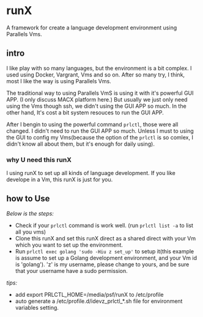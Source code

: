 # runX
A framework for create a language development environment using Parallels Vms.


## intro

I like play with so many languages, but the environment is a bit complex.
I used using Docker, Vargrant, Vms and so on. After so many try, I think,  
most I like the way is using Parallels Vms.

The traditional way to using Parallels VmS is using it with it's powerful GUI APP.
(I only discuss MACX platform here.) But usually we just only need using the Vms
though ssh, we didn't using the GUI APP so much. In the other hand, It's cost a bit
system resouces to run the GUI APP.

After I bengin to using the powerful command `prlctl`, those were all changed.
I didn't need to run the GUI APP so much. Unless I must to using the GUI to config
my Vms(because the option of the `prlctl` is so comlex, 
I didn't know all about them, but it's enough for daily using).


### why U need this runX

I using runX to set up all kinds of language development. If you like develope in
a Vm, this runX is just for you.


## how to Use

*Below is the steps:*

* Check if your `prlctl` command is work well. (run `prlctl list -a` to list all you vms)
* Clone this runX and set this runX direct as a shared direct with your Vm which you want 
  to set up the environment.
* Run `prlctl exec golang 'sudo -Hiu z set_up'` to setup it(this example is assume to set
  up a Golang development environment, and your Vm id is 'golang'). 'z' is my username,
  please change to yours, and be sure that your username have a sudo permission.


*tips:*

* add export PRLCTL_HOME=/media/psf/runX to /etc/profile
* auto generate a /etc/profile.d/idevz_prlctl_*.sh file for environment variables setting.
